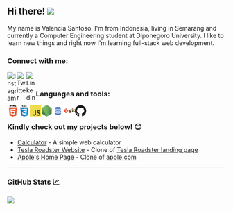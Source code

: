 ## Hi there! <img src="https://raw.githubusercontent.com/MartinHeinz/MartinHeinz/master/wave.gif" width="30px">
My name is Valencia Santoso. I'm from Indonesia, living in Semarang and currently a Computer Engineering student at Diponegoro University. I like to learn new things and right now I'm learning full-stack web development.

### Connect with me:
[<img align="left" alt="Instagram" width="22px" src="https://cdn.jsdelivr.net/npm/simple-icons@v3/icons/instagram.svg" />][instagram]
[<img align="left" alt="Twitter" width="22px" src="https://cdn.jsdelivr.net/npm/simple-icons@v3/icons/twitter.svg" />][twitter]
[<img align="left" alt="LinkedIn" width="22px" src="https://cdn.jsdelivr.net/npm/simple-icons@v3/icons/linkedin.svg" />][linkedin]

<br />

### Languages and tools:
<img align="left" alt="HTML5" width="26px" src="https://raw.githubusercontent.com/github/explore/80688e429a7d4ef2fca1e82350fe8e3517d3494d/topics/html/html.png" />
<img align="left" alt="CSS3" width="26px" src="https://raw.githubusercontent.com/github/explore/80688e429a7d4ef2fca1e82350fe8e3517d3494d/topics/css/css.png" />
<img align="left" alt="JavaScript" width="26px" src="https://raw.githubusercontent.com/github/explore/80688e429a7d4ef2fca1e82350fe8e3517d3494d/topics/javascript/javascript.png" />
<img align="left" alt="Node.js" width="26px" src="https://raw.githubusercontent.com/github/explore/80688e429a7d4ef2fca1e82350fe8e3517d3494d/topics/nodejs/nodejs.png" />
<img align="left" alt="SQL" width="26px" src="https://raw.githubusercontent.com/github/explore/80688e429a7d4ef2fca1e82350fe8e3517d3494d/topics/sql/sql.png" />
<img align="left" alt="Git" width="26px" src="https://raw.githubusercontent.com/github/explore/80688e429a7d4ef2fca1e82350fe8e3517d3494d/topics/git/git.png" />
<img align="left" alt="GitHub" width="26px" src="https://raw.githubusercontent.com/github/explore/78df643247d429f6cc873026c0622819ad797942/topics/github/github.png" />

<br />

### Kindly check out my projects below! 😊
- [Calculator](https://djievalencias.github.io/Calculator/) - A simple web calculator
- [Tesla Roadster Website](https://djievalencias.github.io/TeslaRoadster-Clone/) - Clone of [Tesla Roadster landing page](https://www.tesla.com/roadster)
- [Apple's Home Page](https://djievalencias.github.io/AppleHomePage-Clone/) - Clone of [apple.com](https://www.apple.com/)
---
### GitHub Stats 📈
<a href="https://github.com/djievalencias/djievalencias">
  <img align="center" src="https://github-readme-stats.vercel.app/api?username=djievalencias&show_icons=true&count_private=true&theme=solarized-light" />
</a>
                                                                                                                                              
<!-- Links to social media accounts -->
[twitter]: https://twitter.com/djievalencias
[instagram]: https://www.instagram.com/valenciasantoso03/
[linkedin]: https://www.linkedin.com/in/djievalencias/
